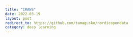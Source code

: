```yaml
---
title: "IRAWS"
date: 2022-03-19
layout: post
redirect_to: https://github.com/tamagusko/nordicopendata
category: deep learning
---
```

